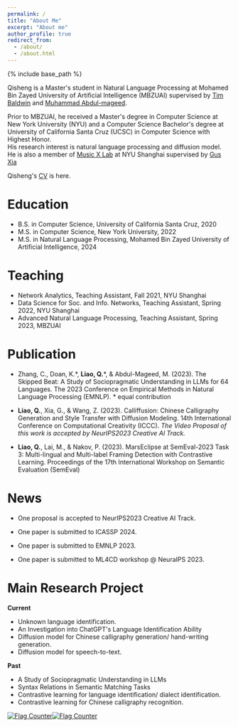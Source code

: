 ```yaml
---
permalink: /
title: "About Me"
excerpt: "About me"
author_profile: true
redirect_from: 
  - /about/
  - /about.html
---
```


{% include base_path %}

Qisheng is a Master's student in Natural Language Processing at Mohamed Bin Zayed University of Artificial Intelligence (MBZUAI) supervised by <a href="https://people.eng.unimelb.edu.au/tbaldwin/" target="_blank">Tim Baldwin</a> and <a href="https://mageed.arts.ubc.ca/" target="_blank">Muhammad Abdul-mageed</a>. 

Prior to MBZUAI, he received a Master's degree in Computer Science at New York University (NYU) and a Computer Science Bachelor's degree at University of California Santa Cruz (UCSC) in Computer Science with Highest Honor.\
His research interest is natural language processing and diffusion model.\
He is also a member of <a href="http://musicxlab.com/#/index" target="_blank">Music X Lab</a> at NYU Shanghai supervised by <a href="http://www.musicxlab.com/members/gus/" target="_blank">Gus Xia</a>

 Qisheng's <a href="../files/resume_liao_v4.pdf" target="_blank">CV</a> is here.
<!-- Qisheng's <a href="../files/resume_qisheng_liao_5_2.pdf" target="_blank">CV</a> is here. -->

Education
======
* B.S. in Computer Science, University of California Santa Cruz, 2020
* M.S. in Computer Science, New York University, 2022
* M.S. in Natural Language Processing, Mohamed Bin Zayed University of Artificial Intelligence, 2024

Teaching
======
* Network Analytics, Teaching Assistant, Fall 2021, NYU Shanghai
* Data Science for Soc. and Info. Networks, Teaching Assistant, Spring 2022, NYU Shanghai
* Advanced Natural Language Processing, Teaching Assistant, Spring 2023, MBZUAI

Publication
======
* Zhang, C., Doan, K.\*, **Liao, Q.**\*, & Abdul-Mageed, M. (2023). The Skipped Beat: A Study of Sociopragmatic Understanding in LLMs for 64 Languages. The 2023 Conference on Empirical Methods in Natural Language Processing (EMNLP). \* equal contribution

* **Liao, Q.**, Xia, G., & Wang, Z. (2023). Calliffusion: Chinese Calligraphy Generation and Style Transfer with Diffusion Modeling. 14th International Conference on Computational Creativity (ICCC).
*The Video Proposal of this work is accepted by NeurIPS2023 Creative AI Track.*
  
  
* **Liao, Q.**, Lai, M., & Nakov, P. (2023). MarsEclipse at SemEval-2023 Task 3: Multi-lingual and Multi-label Framing Detection with Contrastive Learning. Proceedings of the 17th International Workshop on Semantic Evaluation (SemEval)

News
======
* One proposal is accepted to NeurIPS2023 Creative AI Track.

* One paper is submitted to ICASSP 2024.

* One paper is submitted to EMNLP 2023.
  
* One paper is submitted to ML4CD workshop @ NeuraIPS 2023.

Main Research Project
======

**Current**
* Unknown language identification. 
* An Investigation into ChatGPT's Language Identification Ability
* Diffusion model for Chinese calligraphy generation/ hand-writing generation.
* Diffusion model for speech-to-text.

**Past**
* A Study of Sociopragmatic Understanding in LLMs 
* Syntax Relations in Semantic Matching Tasks
* Contrastive learning for language identification/ dialect identification. 
* Contrastive learning for Chinese calligraphy recognition. 


<div class="hitcounter"><a href="https://info.flagcounter.com/C7EE"><img src="https://s11.flagcounter.com/count2/C7EE/bg_FFFFFF/txt_000000/border_CCCCCC/columns_2/maxflags_10/viewers_0/labels_0/pageviews_0/flags_0/percent_0/" alt="Flag Counter" border="0"></a><a href="https://info.flagcounter.com/Q62t"><img src="https://s11.flagcounter.com/map/Q62t/size_t/txt_000000/border_CCCCCC/pageviews_0/viewers_0/flags_0/" alt="Flag Counter" border="0"></a></div>
